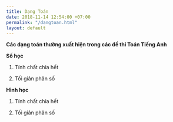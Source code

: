 ```yaml
---
title: Dạng Toán
date: 2018-11-14 12:54:00 +07:00
permalink: "/dangtoan.html"
layout: default
---
```


**Các dạng toán thường xuất hiện trong các đề thi Toán Tiếng Anh**

**Số học** 

1. Tính chất chia hết

2. Tối giản phân số

**Hình học** 

1. Tính chất chia hết

2. Tối giản phân số